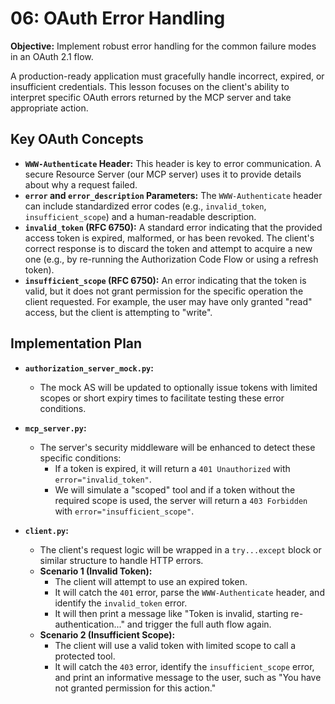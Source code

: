 # 06: OAuth Error Handling

**Objective:** Implement robust error handling for the common failure modes in an OAuth 2.1 flow.

A production-ready application must gracefully handle incorrect, expired, or insufficient credentials. This lesson focuses on the client's ability to interpret specific OAuth errors returned by the MCP server and take appropriate action.

## Key OAuth Concepts

-   **`WWW-Authenticate` Header:** This header is key to error communication. A secure Resource Server (our MCP server) uses it to provide details about why a request failed.
-   **`error` and `error_description` Parameters:** The `WWW-Authenticate` header can include standardized error codes (e.g., `invalid_token`, `insufficient_scope`) and a human-readable description.
-   **`invalid_token` (RFC 6750):** A standard error indicating that the provided access token is expired, malformed, or has been revoked. The client's correct response is to discard the token and attempt to acquire a new one (e.g., by re-running the Authorization Code Flow or using a refresh token).
-   **`insufficient_scope` (RFC 6750):** An error indicating that the token is valid, but it does not grant permission for the specific operation the client requested. For example, the user may have only granted "read" access, but the client is attempting to "write".

## Implementation Plan

-   **`authorization_server_mock.py`:**
    -   The mock AS will be updated to optionally issue tokens with limited scopes or short expiry times to facilitate testing these error conditions.

-   **`mcp_server.py`:**
    -   The server's security middleware will be enhanced to detect these specific conditions:
        -   If a token is expired, it will return a `401 Unauthorized` with `error="invalid_token"`.
        -   We will simulate a "scoped" tool and if a token without the required scope is used, the server will return a `403 Forbidden` with `error="insufficient_scope"`.

-   **`client.py`:**
    -   The client's request logic will be wrapped in a `try...except` block or similar structure to handle HTTP errors.
    -   **Scenario 1 (Invalid Token):**
        -   The client will attempt to use an expired token.
        -   It will catch the `401` error, parse the `WWW-Authenticate` header, and identify the `invalid_token` error.
        -   It will then print a message like "Token is invalid, starting re-authentication..." and trigger the full auth flow again.
    -   **Scenario 2 (Insufficient Scope):**
        -   The client will use a valid token with limited scope to call a protected tool.
        -   It will catch the `403` error, identify the `insufficient_scope` error, and print an informative message to the user, such as "You have not granted permission for this action." 
